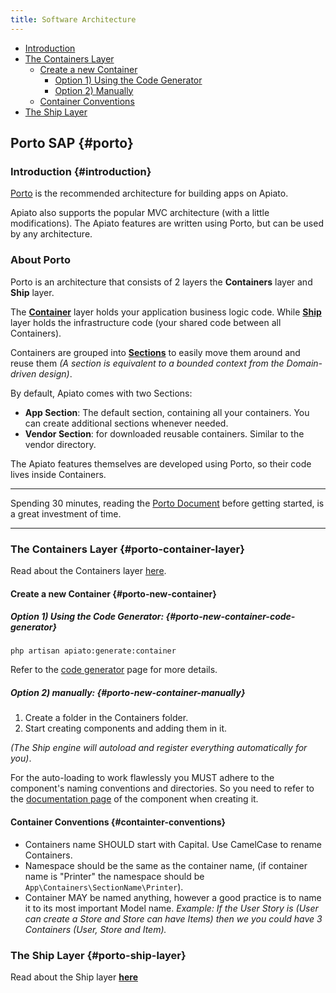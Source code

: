 ```yaml
---
title: Software Architecture
---
```


* [Introduction](#introduction)
* [The Containers Layer](#porto-container-layer)
  * [Create a new Container](#porto-new-container)
    * [Option 1) Using the Code Generator](#porto-new-container-code-generator)
    * [Option 2) Manually](#porto-new-container-manually)
  + [Container Conventions](#containter-conventions)
* [The Ship Layer](#porto-ship-layer)


## Porto SAP {#porto}

### Introduction {#introduction}

[Porto](https://github.com/Mahmoudz/Porto) is the recommended architecture for building apps on Apiato.

Apiato also supports the popular MVC architecture (with a little modifications). The Apiato features are written using Porto, but can be used by any architecture.

### About Porto

Porto is an architecture that consists of 2 layers the **Containers** layer and **Ship** layer.

The [**Container**](https://github.com/Mahmoudz/Porto#2-containers-layer) layer holds your application business logic code.
While [**Ship**](https://github.com/Mahmoudz/Porto#1-ship-layer) layer holds the infrastructure code (your shared code between all Containers).

Containers are grouped into [**Sections**](https://github.com/Mahmoudz/Porto#containers-sections) to easily move them around and reuse them _(A section is equivalent to a bounded context from the Domain-driven design)_.

By default, Apiato comes with two Sections: 

- **App Section**: The default section, containing all your containers. You can create additional sections whenever needed.
- **Vendor Section**: for downloaded reusable containers. Similar to the vendor directory.    

The Apiato features themselves are developed using Porto, so their code lives inside Containers.

---

Spending 30 minutes, reading the [Porto Document](https://github.com/Mahmoudz/Porto) before getting started, is a great
investment of time.

---

### The Containers Layer {#porto-container-layer}

Read about the Containers layer [here](https://github.com/Mahmoudz/Porto#Containers-Layer).

#### Create a new Container {#porto-new-container}

##### Option 1) Using the Code Generator: {#porto-new-container-code-generator}

`php artisan apiato:generate:container`

Refer to the [code generator](../core-features/code-generator) page for more details.

##### Option 2) manually: {#porto-new-container-manually}

1. Create a folder in the Containers folder.
2. Start creating components and adding them in it.

*(The Ship engine will autoload and register everything automatically for you)*.

For the auto-loading to work flawlessly you MUST adhere to the component's naming conventions and directories. So you
need to refer to the [documentation page](https://github.com/Mahmoudz/Porto) of the component when creating it.

#### Container Conventions {#containter-conventions}

- Containers name SHOULD start with Capital. Use CamelCase to rename Containers.
- Namespace should be the same as the container name, (if container name is "Printer" the namespace should be
`App\Containers\SectionName\Printer`).
- Container MAY be named anything, however a good practice is to name it to its most important Model name.
*Example: If the User Story is (User can create a Store and Store can have Items) then we you could have 3
Containers (User, Store and Item).*

### The Ship Layer {#porto-ship-layer}

Read about the Ship layer **[here](https://github.com/Mahmoudz/Porto#Port-Layer)**
